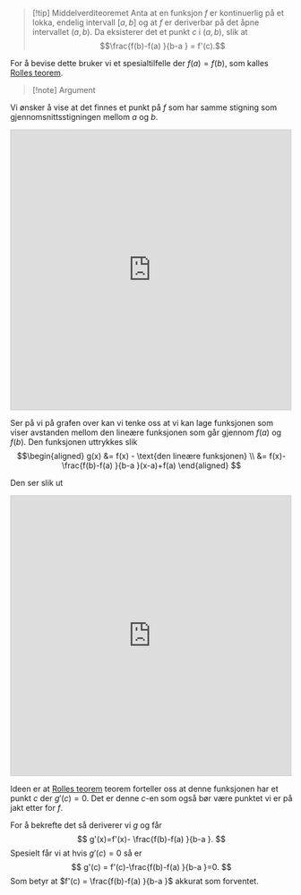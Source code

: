
> [!tip] Middelverditeoremet
> Anta at en funksjon $f$ er kontinuerlig på et lokka, endelig intervall $[a,b]$ og at $f$ er deriverbar på det åpne intervallet $(a,b)$. Da eksisterer det et punkt $c$ i $(a,b)$, slik at 
> $$\frac{f(b)-f(a) }{b-a } = f'(c).$$

For å bevise dette bruker vi et spesialtilfelle der $f(a) = f(b)$, som kalles [Rolles teorem](2.1%20Derivasjon/Rolles%20teorem.md).

> [!note] Argument 
> 

Vi ønsker å vise at det finnes et punkt på $f$ som har samme stigning som gjennomsnittsstigningen mellom $a$ og $b$.

<iframe src="https://www.desmos.com/calculator/jrlscgp3mb?embed" width="500" height="500" style="border: 1px solid #ccc" frameborder=0></iframe>

Ser på vi på grafen over kan vi tenke oss at vi kan lage funksjonen som viser avstanden mellom den lineære funksjonen som går gjennom $f(a)$ og $f(b)$. Den funksjonen uttrykkes slik
$$\begin{aligned} 
  g(x) &= f(x) - \text{den lineære funksjonen} \\
  &= f(x)- \frac{f(b)-f(a) }{b-a }(x-a)+f(a)
\end{aligned} $$

Den ser slik ut
<iframe src="https://www.desmos.com/calculator/8oto3entns?embed" width="500" height="500" style="border: 1px solid #ccc" frameborder=0></iframe>

Ideen er at [Rolles teorem](2.1%20Derivasjon/Rolles%20teorem.md) teorem forteller oss at denne funksjonen har et punkt $c$ der $g'(c) = 0$. Det er denne $c$-en som også bør være punktet vi er på jakt etter for $f$.

For å bekrefte det så deriverer vi $g$ og får
$$
g'(x)=f'(x)- \frac{f(b)-f(a) }{b-a }.
$$
Spesielt får vi at hvis $g'(c) = 0$ så er 
$$
g'(c) = f'(c)-\frac{f(b)-f(a) }{b-a }=0.
$$
Som betyr at $f'(c) = \frac{f(b)-f(a) }{b-a }$ akkurat som forventet.